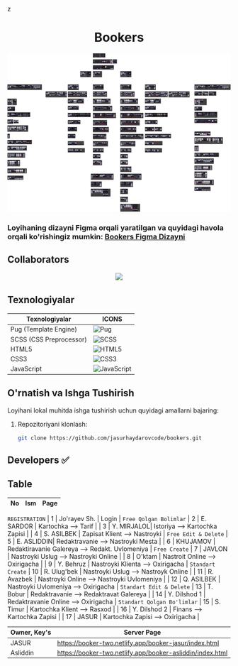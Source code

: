 z<div align="center">

# Bookers

<img src=".github/09fa4451-3b27-41c2-bf52-fb50a8e233ff.png">

</div>

### Loyihaning dizayni Figma orqali yaratilgan va quyidagi havola orqali ko'rishingiz mumkin: [Bookers Figma Dizayni](https://www.figma.com/design/h4qc56fFggOKSNipgKggfR/Bookers_first_ver_update-(Copy)?node-id=12-24383&t=BvmBpa8XT31XaDT6-0)


## Collaborators
<p align="center">
  <a href="https://github.com/jasurhaydarovcode/bookers/graphs/contributors">
    <img src="https://contrib.rocks/image?repo=jasurhaydarovcode/bookers">
  </a>
</p>

## Texnologiyalar

| Texnologiyalar | ICONS |
| -------------- | -------- |
| Pug (Template Engine) | ![Pug](https://img.shields.io/badge/-Pug-FFF?logo=pug&logoColor=A86454) |
| SCSS (CSS Preprocessor) | ![SCSS](https://img.shields.io/badge/-SCSS-FFF?logo=sass&logoColor=CC6699) |
| HTML5 | ![HTML5](https://img.shields.io/badge/-HTML5-FFF?logo=html5&logoColor=E34F26) |
| CSS3 | ![CSS3](https://img.shields.io/badge/-CSS3-FFF?logo=css3&logoColor=1572B6) |
| JavaScript | ![JavaScript](https://img.shields.io/badge/-JavaScript-FFF?logo=javascript&logoColor=F7DF1E) |

## O'rnatish va Ishga Tushirish

Loyihani lokal muhitda ishga tushirish uchun quyidagi amallarni bajaring:

1. Repozitoriyani klonlash:
   ```sh
   git clone https://github.com/jasurhaydarovcode/bookers.git
   ```

## Developers ✅

## Table

| No  | Ism        | Page       |
| --- | ---------  | ---------- |
`REGISTRATION`
| 1   | Jo'rayev Sh. | Login | 
`Free Qolgan Bolimlar`
| 2   | E. SARDOR  | Kartochka --> Tarif  |
| 3   | Y. MIRJALOL| Istoriya --> Kartochka Zapisi  |
| 4   | S. ASILBEK | Zapisat Klient --> Nastroyki  |
`Free Edit & Delete`
| 5   | E. ASLIDDIN| Redaktravanie --> Nastroyki Mesta  |
| 6   | KHUJAMOV   | Redaktiravanie Galereya --> Redakt. Uvlomeniya  |
`Free Create`
| 7   | JAVLON     | Nastroyki Uslug --> Nastroyki Online |
| 8   | O'ktam     | Nastroit Online --> Oxirigacha  |
| 9   | Y. Behruz  | Nastroyki Klienta --> Oxirigacha  |
`Standart Create`
| 10   | R. Ulug'bek  | Nastroyki Uslug --> Nastroyk Online  |
| 11   | R. Avazbek  | Nastroyki Online --> Nastroyki Uvlomeniya  |
| 12   | Q. ASILBEK  | Nastroyki Uvlomeniya --> Oxirigacha  |
`Standart Edit & Delete`
| 13   | T. Bobur      | Redaktravanie --> Redaktravat Galereya  |
| 14   | Y. Dilshod  1 | Redaktravanie Online --> Oxirigacha  |
`Standart Qolgan Bo'limlar`
| 15   | S. Timur      | Kartochka Klient --> Rasxod  |
| 16   | Y. Dilshod 2  | Finans --> Kartochka Zapisi  |
| 17   | JASUR      | Kartochka Zapisi --> Oxirigacha  |

| Owner, Key's      | Server Page       |
| ---------  | ---------- |
| JASUR      | https://booker-two.netlify.app/booker-jasur/index.html |
| Asliddin   | https://booker-two.netlify.app/booker-asliddin/index.html |
